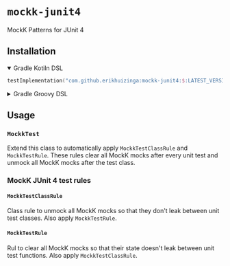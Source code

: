 # `mockk-junit4`

MockK Patterns for JUnit 4

## Installation

<details open>

<summary>
Gradle Kotiln DSL
</summary>

```kotlin
testImplementation("com.github.erikhuizinga:mockk-junit4:$:LATEST_VERSION")
```

</details>

<details>

<summary>
Gradle Groovy DSL
</summary>

```groovy
testImplementation "com.github.erikhuizinga:mockk-junit4:$:LATEST_VERSION"
```

</details>

## Usage

### `MockkTest`

Extend this class to automatically apply `MockkTestClassRule` and `MockkTestRule`.
These rules clear all MockK mocks after every unit test and unmock all MockK mocks after the test class.

### MockK JUnit 4 test rules

#### `MockkTestClassRule`

Class rule to unmock all MockK mocks so that they don't leak between unit test classes.
Also apply `MockkTestRule`.

#### `MockkTestRule`

Rul to clear all MockK mocks so that their state doesn't leak between unit test functions.
Also apply `MockkTestClassRule`.

